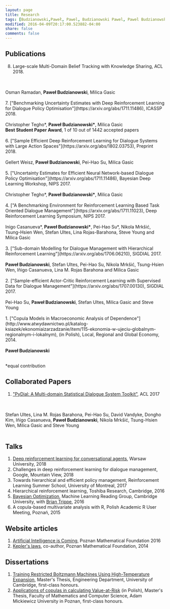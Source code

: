 ```yaml
---
layout: page
title: Research
tags: [Budzianowski,Paweł, Pawel, Budzianowski Pawel, Pawel Budzianowski, pawelbudzianowski, pawel budzianowski, research page]
modified: 2016-04-09T20:17:00.523882-04:00
share: false
comments: false
---
```


## Publications
8. Large-scale Multi-Domain Belief Tracking with Knowledge Sharing, ACL 2018. 
<br />
<br />
Osman Ramadan, <b>Paweł Budzianowski</b>, Milica Gasic
<br />
<br />
7. ["Benchmarking Uncertainty Estimates with Deep Reinforcement Learning for Dialogue Policy Optimisation"](https://arxiv.org/abs/1711.11486), ICASSP 2018. 
<br/>
<br/>
Christopher Tegho*, <b>Paweł Budzianowski*</b>, Milica Gasic
<br />
<b>Best Student Paper Award</b>, 1 of 10 out of 1442 accepted papers
<br />
<br />
6. ["Sample Efficient Deep Reinforcement Learning for Dialogue Systems with Large Action Spaces"](https://arxiv.org/abs/1802.03753), Preprint 2018. 
<br />
<br />
Gellert Weisz, <b>Paweł Budzianowski</b>, Pei-Hao Su, Milica Gasic
<br />
<br />
5. ["Uncertainty Estimates for Efficient Neural Network-based Dialogue Policy Optimisation"](https://arxiv.org/abs/1711.11486), Bayesian Deep Learning Workshop, NIPS 2017.
<br />
<br />
Christopher Tegho*, <b>Paweł Budzianowski*</b>, Milica Gasic
<br />
<br />
4. ["A Benchmarking Environment for Reinforcement Learning Based Task Oriented Dialogue Management"](https://arxiv.org/abs/1711.11023), Deep Reinforcement Learning Symposium, NIPS 2017.
<br />
<br />
Inigo Casanueva&#42;, <b>Paweł Budzianowski&#42;</b>, Pei-Hao Su&#42;, Nikola Mrkšić, Tsung-Hsien Wen, Stefan Ultes, Lina Rojas-Barahona, Steve Young and Milica Gasic
<br />
<br />
3. ["Sub-domain Modelling for Dialogue Management with Hierarchical Reinforcement Learning"](https://arxiv.org/abs/1706.06210), SIGDIAL 2017.
<br />
<br />
<b>Paweł Budzianowski</b>, Stefan Ultes, Pei-Hao Su, Nikola Mrkšić, Tsung-Hsien Wen, Iñigo Casanueva, Lina M. Rojas Barahona and Milica Gasic
<br />
<br />
2. ["Sample-efficient Actor-Critic Reinforcement Learning with Supervised Data for Dialogue Management"](https://arxiv.org/abs/1707.00130), SIGDIAL 2017.
<br />
<br />
Pei-Hao Su, <b>Paweł Budzianowski</b>, Stefan Ultes, Milica Gasic and Steve Young
<br />
<br />
1. ["Copula Models in Macroeconomic Analysis of Dependence"](http://www.atwydawnictwo.pl/katalog-ksiazek/ekonomiaizarzadzanie/item/115-ekonomia-w-ujeciu-globalnym-regionalnym-i-lokalnym), (in Polish), Local, Regional and Global Economy, 2014.
<br/>
<br/>
<b>Paweł Budzianowski</b>
<br />
<br />

*equal contribution

## Collaborated Papers
1. ["PyDial: A Multi-domain Statistical Dialogue System Toolkit"](http://aclweb.org/anthology/P17-4013), ACL 2017 
<br />
<br />
Stefan Ultes, Lina M. Rojas Barahona, Pei-Hao Su, David Vandyke, Dongho Kim, Iñigo Casanueva, <b>Paweł Budzianowski</b>, Nikola Mrkšić, Tsung-Hsien Wen, Milica Gasic and Steve Young
<br />
<br />

## Talks
1. [Deep reinforcement learning for conversational agents](https://github.com/budzianowski/budzianowski.github.io/blob/master/data/drl_warsaw.pdf), Warsaw University, 2018
2. Challenges in deep reinforcement learning for dialogue management, Google, Mountain View, 2018 
3. Towards hierarchical and efficient policy management, Reinforcement Learning Summer School, University of Montreal, 2017
4. Hierarchical reinforcement learning, Toshiba Research, Cambridge, 2016 
5. [Bayesian Optimization](https://github.com/budzianowski/budzianowski.github.io/blob/master/data/bayOptMLG.pdf), Machine Learning Reading Group, Cambridge University, with [Brian Trippe](http://www.briantrippe.com/), 2016
6. A copula-based multivariate analysis with R, Polish Academic R User Meeting, Poznań, 2015

## Website articles
1. [Artificial Intelligence is Coming](https://matematyka.poznan.pl/artykul/sztuczna-inteligencja-nadchodzi-czyli-krotki-poradnik-jak-zbudowac-inteligentna-maszyne/#easy-footnote-3), Poznan Mathematical Foundation 2016
2. [Kepler's laws](https://matematyka.poznan.pl/artykul/prawa-keplera/), co-author, Poznan Mathematical Foundation, 2014


## Dissertations
1. [Training Restricted Boltzmann Machines Using High-Temperature Expansion](https://github.com/budzianowski/DBN/blob/master/thesis/thesis.pdf), Master's Thesis, Engineering Department, University of Cambridge, first-class honours.
2. [Applications of copulas in calculating Value-at-Risk](https://github.com/budzianowski/budzianowski.github.io/blob/master/data/Pawe%C5%82_Budzianowski.pdf) (in Polish), Master's Thesis, Faculty of Mathematics and Computer Science, Adam Mickiewicz University in Poznan, first-class honours.

